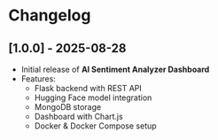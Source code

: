 # Changelog

## [1.0.0] - 2025-08-28
- Initial release of **AI Sentiment Analyzer Dashboard**
- Features:
  - Flask backend with REST API
  - Hugging Face model integration
  - MongoDB storage
  - Dashboard with Chart.js
  - Docker & Docker Compose setup
